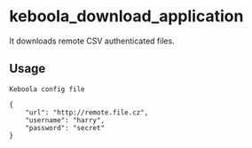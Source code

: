 # keboola_download_application

It downloads remote CSV authenticated files.

Usage
-----

`Keboola config file`

```
{
    "url": "http://remote.file.cz",
    "username": "harry",
    "password": "secret"
}
```
